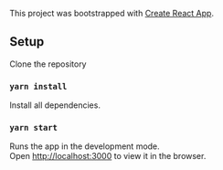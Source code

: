 This project was bootstrapped with [Create React App](https://github.com/facebook/create-react-app).

## Setup

Clone the repository

### `yarn install`

Install all dependencies.

### `yarn start`

Runs the app in the development mode.<br />
Open [http://localhost:3000](http://localhost:3000) to view it in the browser.




